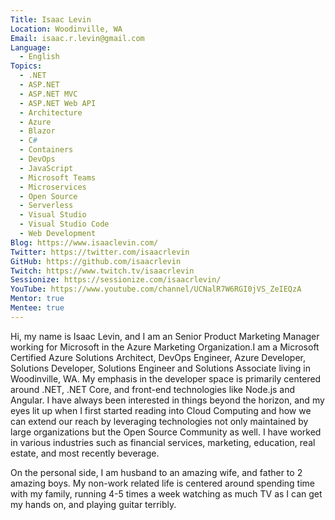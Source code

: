 ```yaml
---
Title: Isaac Levin
Location: Woodinville, WA
Email: isaac.r.levin@gmail.com
Language:
  - English
Topics:
  - .NET
  - ASP.NET
  - ASP.NET MVC
  - ASP.NET Web API
  - Architecture
  - Azure
  - Blazor
  - C#
  - Containers
  - DevOps
  - JavaScript
  - Microsoft Teams
  - Microservices
  - Open Source
  - Serverless
  - Visual Studio
  - Visual Studio Code
  - Web Development
Blog: https://www.isaaclevin.com/
Twitter: https://twitter.com/isaacrlevin
GitHub: https://github.com/isaacrlevin
Twitch: https://www.twitch.tv/isaacrlevin
Sessionize: https://sessionize.com/isaacrlevin/
YouTube: https://www.youtube.com/channel/UCNalR7W6RGI0jVS_ZeIEQzA
Mentor: true
Mentee: true
---
```

Hi, my name is Isaac Levin, and I am an Senior Product Marketing Manager working for Microsoft in the Azure Marketing Organization.I am a Microsoft Certified Azure Solutions Architect, DevOps Engineer, Azure Developer, Solutions Developer, Solutions Engineer and Solutions Associate living in Woodinville, WA. My emphasis in the developer space is primarily centered around .NET, .NET Core, and front-end technologies like Node.js and Angular. I have always been interested in things beyond the horizon, and my eyes lit up when I first started reading into Cloud Computing and how we can extend our reach by leveraging technologies not only maintained by large organizations but the Open Source Community as well. I have worked in various industries such as financial services, marketing, education, real estate, and most recently beverage.

On the personal side, I am husband to an amazing wife, and father to 2 amazing boys. My non-work related life is centered around spending time with my family, running 4-5 times a week watching as much TV as I can get my hands on, and playing guitar terribly.
